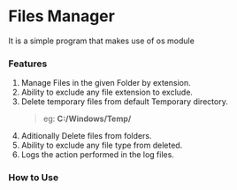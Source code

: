 # Files Manager
It is a simple program that makes use of os module

### Features
1. Manage Files in the given Folder by extension.
2. Ability to exclude any file extension to exclude.
3. Delete temporary files from default Temporary directory.
    > eg: **C:/Windows/Temp/**
4. Aditionally Delete files from folders.
5. Ability to exclude any file type from deleted.
6. Logs the action performed in the log files.

### How to Use
